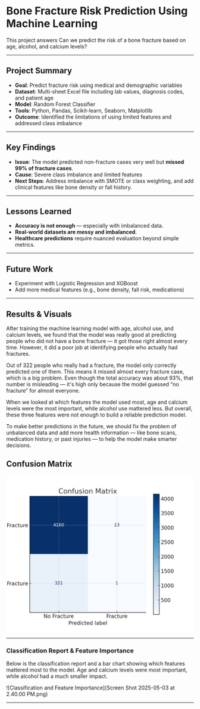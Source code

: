 
# Bone Fracture Risk Prediction Using Machine Learning

This project answers Can we predict the risk of a bone fracture based on age, alcohol, and calcium levels? 

---

##  Project Summary

- **Goal**: Predict fracture risk using medical and demographic variables
- **Dataset**: Multi-sheet Excel file including lab values, diagnosis codes, and patient age
- **Model**: Random Forest Classifier
- **Tools**: Python, Pandas, Scikit-learn, Seaborn, Matplotlib
- **Outcome**: Identified the limitations of using limited features and addressed class imbalance

---

##  Key Findings

- **Issue**: The model predicted non-fracture cases very well but **missed 99% of fracture cases**.
- **Cause**: Severe class imbalance and limited features
- **Next Steps**: Address imbalance with SMOTE or class weighting, and add clinical features like bone density or fall history.

---


##  Lessons Learned

- **Accuracy is not enough** — especially with imbalanced data.
- **Real-world datasets are messy and imbalanced**.
- **Healthcare predictions** require nuanced evaluation beyond simple metrics.

---

## Future Work

- Experiment with Logistic Regression and XGBoost  
- Add more medical features (e.g., bone density, fall risk, medications)


---

## Results & Visuals

After training the machine learning model with age, alcohol use, and calcium levels, we found that the model was really good at predicting people who did not have a bone fracture — it got those right almost every time. However, it did a poor job at identifying people who actually had fractures.

Out of 322 people who really had a fracture, the model only correctly predicted one of them. This means it missed almost every fracture case, which is a big problem. Even though the total accuracy was about 93%, that number is misleading — it's high only because the model guessed “no fracture” for almost everyone.

When we looked at which features the model used most, age and calcium levels were the most important, while alcohol use mattered less. But overall, these three features were not enough to build a reliable prediction model.

To make better predictions in the future, we should fix the problem of unbalanced data and add more health information — like bone scans, medication history, or past injuries — to help the model make smarter decisions.

## Confusion Matrix

![Confusion Matrix](confusion_matrix.png)

---

###  Classification Report & Feature Importance

Below is the classification report and a bar chart showing which features mattered most to the model. Age and calcium levels were most important, while alcohol had a much smaller impact.

![Classification and Feature Importance](Screen Shot 2025-05-03 at 2.40.00 PM.png)

---
